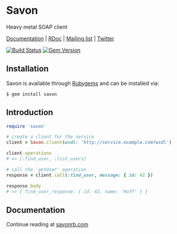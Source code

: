 Savon
=======

Heavy metal SOAP client

[Documentation](http://savonrb.com) | [RDoc](http://rubydoc.info/gems/savon) |
[Mailing list](https://groups.google.com/forum/#!forum/savonrb) | [Twitter](http://twitter.com/savonrb)

[![Build Status](https://secure.travis-ci.org/savonrb/savon.png)](http://travis-ci.org/savonrb/savon) [![Gem Version](https://badge.fury.io/rb/savon.png)](http://badge.fury.io/rb/savon)


Installation
------------

Savon is available through [Rubygems](http://rubygems.org/gems/savon) and can be installed via:

```
$ gem install savon
```


Introduction
------------

``` ruby
require 'savon'

# create a client for the service
client = Savon.client(wsdl: 'http://service.example.com?wsdl')

client.operations
# => [:find_user, :list_users]

# call the 'getUser' operation
response = client.call(:find_user, message: { id: 42 })

response.body
# => { find_user_response: { id: 42, name: 'Hoff' } }
```


Documentation
-------------

Continue reading at [savonrb.com](http://savonrb.com)
